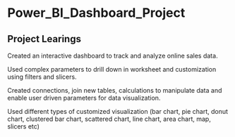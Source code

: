 # Power_BI_Dashboard_Project

## Project Learings

Created an interactive dashboard to track and analyze online sales data.

Used complex parameters to drill down in worksheet and customization using filters and slicers.

Created connections, join new tables, calculations to manipulate data and enable user driven parameters for data visualization.

Used different types of customized visualization (bar chart, pie chart, donut chart, clustered bar chart, scattered chart, line chart, area chart, map, slicers etc)
